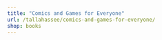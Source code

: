 ```yaml
---
title: "Comics and Games for Everyone"
url: /tallahassee/comics-and-games-for-everyone/
shop: books
---
```

